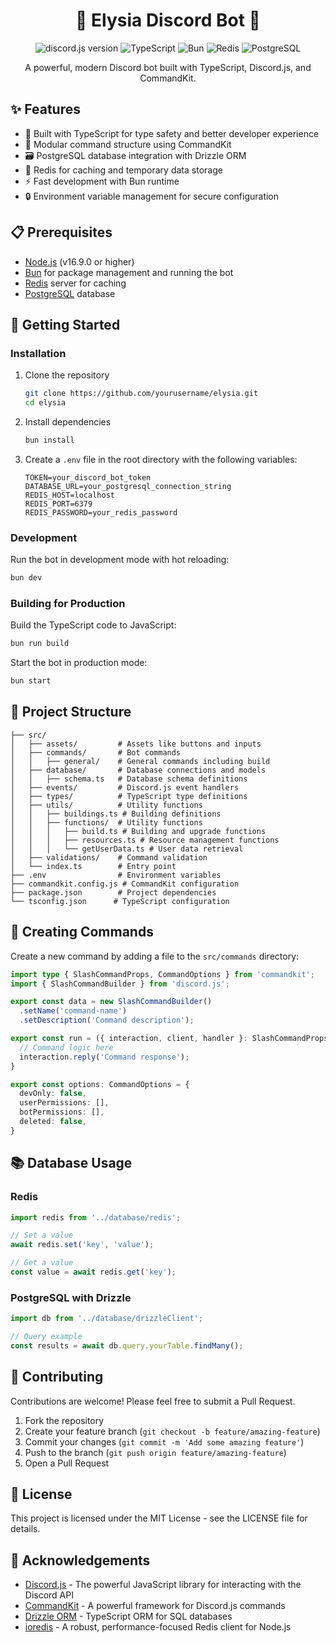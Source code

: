 <div align="center">

# 🌟 Elysia Discord Bot 🌟

<img src="https://img.shields.io/badge/discord.js-v14.21.0-blue.svg?logo=discord" alt="discord.js version">
<img src="https://img.shields.io/badge/TypeScript-007ACC?style=flat&logo=typescript&logoColor=white" alt="TypeScript">
<img src="https://img.shields.io/badge/Bun-F9F1E1?style=flat&logo=bun&logoColor=black" alt="Bun">
<img src="https://img.shields.io/badge/Redis-DC382D?style=flat&logo=redis&logoColor=white" alt="Redis">
<img src="https://img.shields.io/badge/PostgreSQL-316192?style=flat&logo=postgresql&logoColor=white" alt="PostgreSQL">

A powerful, modern Discord bot built with TypeScript, Discord.js, and CommandKit.

</div>

## ✨ Features

- 🚀 Built with TypeScript for type safety and better developer experience
- 🧩 Modular command structure using CommandKit
- 🗃️ PostgreSQL database integration with Drizzle ORM
- 🔄 Redis for caching and temporary data storage
- ⚡ Fast development with Bun runtime
- 🔒 Environment variable management for secure configuration

## 📋 Prerequisites

- [Node.js](https://nodejs.org/) (v16.9.0 or higher)
- [Bun](https://bun.sh/) for package management and running the bot
- [Redis](https://redis.io/) server for caching
- [PostgreSQL](https://www.postgresql.org/) database

## 🚀 Getting Started

### Installation

1. Clone the repository
   ```bash
   git clone https://github.com/yourusername/elysia.git
   cd elysia
   ```

2. Install dependencies
   ```bash
   bun install
   ```

3. Create a `.env` file in the root directory with the following variables:
   ```env
   TOKEN=your_discord_bot_token
   DATABASE_URL=your_postgresql_connection_string
   REDIS_HOST=localhost
   REDIS_PORT=6379
   REDIS_PASSWORD=your_redis_password
   ```

### Development

Run the bot in development mode with hot reloading:
```bash
bun dev
```

### Building for Production

Build the TypeScript code to JavaScript:
```bash
bun run build
```

Start the bot in production mode:
```bash
bun start
```

## 📁 Project Structure

```
├── src/
│   ├── assets/         # Assets like buttons and inputs
│   ├── commands/       # Bot commands
│   │   ├── general/    # General commands including build
│   ├── database/       # Database connections and models
│   │   ├── schema.ts   # Database schema definitions
│   ├── events/         # Discord.js event handlers
│   ├── types/          # TypeScript type definitions
│   ├── utils/          # Utility functions
│   │   ├── buildings.ts # Building definitions
│   │   ├── functions/  # Utility functions
│   │   │   ├── build.ts # Building and upgrade functions
│   │   │   ├── resources.ts # Resource management functions
│   │   │   └── getUserData.ts # User data retrieval
│   ├── validations/    # Command validation
│   └── index.ts        # Entry point
├── .env                # Environment variables
├── commandkit.config.js # CommandKit configuration
├── package.json        # Project dependencies
└── tsconfig.json      # TypeScript configuration
```

## 🔧 Creating Commands

Create a new command by adding a file to the `src/commands` directory:

```typescript
import type { SlashCommandProps, CommandOptions } from 'commandkit';
import { SlashCommandBuilder } from 'discord.js';

export const data = new SlashCommandBuilder()
  .setName('command-name')
  .setDescription('Command description');

export const run = ({ interaction, client, handler }: SlashCommandProps) => {
  // Command logic here
  interaction.reply('Command response');
}

export const options: CommandOptions = {
  devOnly: false,
  userPermissions: [],
  botPermissions: [],
  deleted: false,
}
```

## 📚 Database Usage

### Redis

```typescript
import redis from '../database/redis';

// Set a value
await redis.set('key', 'value');

// Get a value
const value = await redis.get('key');
```

### PostgreSQL with Drizzle

```typescript
import db from '../database/drizzleClient';

// Query example
const results = await db.query.yourTable.findMany();
```

## 🤝 Contributing

Contributions are welcome! Please feel free to submit a Pull Request.

1. Fork the repository
2. Create your feature branch (`git checkout -b feature/amazing-feature`)
3. Commit your changes (`git commit -m 'Add some amazing feature'`)
4. Push to the branch (`git push origin feature/amazing-feature`)
5. Open a Pull Request

## 📄 License

This project is licensed under the MIT License - see the LICENSE file for details.

## 🙏 Acknowledgements

- [Discord.js](https://discord.js.org/) - The powerful JavaScript library for interacting with the Discord API
- [CommandKit](https://commandkit.js.org/) - A powerful framework for Discord.js commands
- [Drizzle ORM](https://orm.drizzle.team/) - TypeScript ORM for SQL databases
- [ioredis](https://github.com/luin/ioredis) - A robust, performance-focused Redis client for Node.js